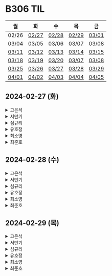 # B306 TIL

|월|화|수|목|금|
|:--:|:--:|:--:|:--:|:--:|
|02/26|[02/27](#2024-02-27-화)|[02/28](#2024-02-28-수)|[02/29](#2024-02-29-목)|[03/01](#2024-03-01-금)|
|[03/04](#2024-03-04-월)|[03/05](#2024-03-05-화)|[03/06](#2024-03-06-수)|[03/07](#2024-03-07-목)|[03/08](#2024-03-08-금)|
|[03/11](#2024-03-11-월)|[03/12](#2024-03-12-화)|[03/13](#2024-03-13-수)|[03/14](#2024-03-14-목)|[03/15](#2024-03-15-금)|
|[03/18](#2024-03-18-월)|[03/19](#2024-03-05-화)|[03/20](#2024-03-20-수)|[03/07](#2024-03-21-목)|[03/08](#2024-03-22-금)|
|[03/25](#2024-03-25-월)|[03/26](#2024-03-26-화)|[03/27](#2024-03-27-수)|[03/28](#2024-03-28-목)|[03/29](#2024-03-29-금)|
|[04/01](#2024-04-01-월)|[04/02](#2024-04-02-화)|[04/03](#2024-04-03-수)|[04/04](#2024-04-04-목)|[04/05](#2024-04-05-금)|





## 2024-02-27 (화)
<details>
<summary>고은석</summary>


**한 일**

* 특화 프로젝트 주제 선정 회의
* k8s 관련 학습
* Git 관련 학습

**배운 것**
* k8s
  - 쿠버네티스의 장점
    + 컨테이너화된 어플리케이션 배포 : 컨테이너로 패키징된 어플리케이션을 여러 대의 컴퓨터 또는 클라우드 인프라에 쉽게 배포 가능
    + 자동 스케일링(auto scaling) : 어플리케이션의 부하에 따라 자동으로 서버를 늘리거나 줄일 수 있어 트래픽 증가에 대처가 용이
    + 고가용성(high availability) : 어플리케이션을 여러 서버에 복제하여 하나의 서버에 장애가 발생해도 시스템이 계속 동작 가능
    + 자동 복구(self-healing) : 어플리케이션에 문제 또는 장애가 발생하면 자동으로 복구하거나 롤백이 가능해 시스템 신뢰성 향상
    + 선언적 구성(declarative model) : YAML 또는 JSON 파일을 사용해 어플리케이션이 원하는 상태를 정의하고 그 상태를 유지함

* Git
  - Submodule
    + git 저장소 안에 다른 저장소가 들어가 있는 개념
    + 상위 저장소에서 서브 모듈을 SHA 값, 하나의 바이너리처럼 취급하기 때문에 병합에 있어 복잡
    + 저장소가 병합되는 것이 아닌 최신 커밋의 내용으로 교체된다. 직접 submodule을 업데이트한 뒤 병합 후 push해야 한다.
    + .gitmodules 파일을 통해 메인 프로젝트에서 sub 프로젝트를 관리.
  - Subtree
    + 여러 저장소를 통합하는 개념
    + submodule과는 달리 상위 저장소에 파일을 직접 추가하고 트래킹한다. subtree의 변경사항도 상위 저장소에 기록된다.
    + subtree의 원격 저장소와 subtree를 추가한 저장소의 소스가 달라도 *'subtree merge'* 를 활용하여 양쪽의 변경사항을 모두 반영할 수 있다.
    + subtree는 메인 프로젝트에서 서브 프로젝트를 바로 수정하고 push 할 수 있다는 장점이 존재, 물론 자유도가 높기 때문에 개발 시 주의가 필요!


**더 공부해야 할 내용**

* local에서 쿠버네티스(microk8s)를 통해 클러스터 구성 실습
* 좀 더 편한 devops를 위한, 특화 프로젝트에 어울리는 git repository 구조 생각해보기

</details>



<details>
<summary>서만기</summary>

**한 일**

* 특화프로젝트 주제선정을 위해 아이디어 제시
  - 보드게임 추천 서비스
  - 가계부 다이어리 서비스
  <br>
* TypeScript 강의 시청
  - [TypeScript 기본기](https://www.codeit.kr/topics/typescript-basic)

**배운 것**

* TIL 작성요령
  - TIL은 Today I Learnd의 줄임말.
  - TIL으로 성장 기록 또는 정보기록으로 쓰일 수 있음.
  - 글쓰기또는 사진, 영상, 녹음 등 여러가지로 쓸 수 있음.
  - 꾸준함이 담긴 포트폴리오가 될 수 있으니 노력하는 것이 좋다고 판단.
* 타입스크립트
  - 자바스크립트와 타입스크립트의 차이점
    - 자바스크립트는 컴파일언어(소스 코드를 기계어로 바꿔 놓고 실행하는 언어)가 아닌
      인터프리터 언어(소스 코드를 한 줄씩 읽어서 실행하는 언어)이다.
    - 자바스크립트는 동적 타이핑 언어이다.
        - 변수의 자료형을 자유롭게 바꿔서 사용 가능
        - 장점 - 개발자가 마음대로 편하게 변수를 쓸 수 있음
        - 단점 - 실수하기 쉽고, 실수를 발견하기 어려움
    - 타입스크립트는 정적 타이핑을 지원한다.
    - 타입스크립트는 실제로 배포하기 전에 타입 체크를 한다.
  - [strict mode](https://developer.mozilla.org/ko/docs/Web/JavaScript/Reference/Strict_mode)


**~~아직 잘 모르는 것~~**

**느낀 점**

* 빅데이터기반 추천 서비스라는 도메인으로 주제를 선정할 때의 주의점
  - 추천이라는 한정적인 생각으로만 아이디어를 생각하는 것 때문에 좋은 주제가 나오지 않을 수 있음.
  - 아이디어를 낼 때 무작정 뱉는 것 보다 구체적으로 생각하는 것이 좋을 것 같음.
  - 기존에 있던 프로젝트라도 조그만 옵션을 추가했을때 개발할 가치가 느껴진다면 의미있는 프로젝트가 될 수 있음.
  - 생각한 아이디어가 이미 만들어진 프로젝트라도 추가적으로 디벨롭한다고 생각하는 것이 좋을 것 같음.

</details>



<details>
<summary>심규리</summary>

**한 일**

* 특화 프로젝트 주제 선정 회의
  - IT/CS 관련 기사 추천 서비스
  - 개인 맞춤형 기사 추천
  - 마이페이지 스크랩 기사 모아보기 / 형광펜 기능
* 사회 초년생을 위한 중고차 추천 서비스
* 가구 추천 및 인테리어 추천 서비스
* **JPA 공부 시작하기**

**학습 내용**

* JPA란?
  - JPA는 자바 진영에서 ORM(Object-Relational Mapping) 기술 표준으로 사용되는 인터페이스의 모음을 말한다. 즉, 실제적으로 구현된 것이 아닌, 구현된 클래스와 매핑을 해주기 위해 사용되는 프레임워크이다.

* ORM이란?
  - ORM(Object-Relational Mapping)
  - 객체 지향 프로그래밍 언어를 사용하여 호환되지 않는 유형의 시스템 간에 데이터를 변환하는 프로그래밍 기술을 말한다. 쉽게 말해, ORM은 데이터베이스의 테이블을 프로그래밍 언어에서 사용하는 객체(또는 클래스)로 매핑(연결)하여, 개발자가 보다 객체 지향적인 방식으로 데이터베이스를 조작할 수 있게 도와주는 기술을 의미하는 것이다.
  - 예를 들어, DB에 “USER”테이블이 있다고 했을때, ORM을 사용하지 않는 전통적인 방식에서는 SQL 쿼리를 작성하여 데이터를 조회, 추가, 수정, 삭제해야한다. 그러나, ORM을 사용하면, “USER”테이블을 하나의 클래스로 매핑하고, 이 클래스의 객체를 생성, 조회, 수정 하는 방식으로 DB를 조작할 수 있다.  이렇게 하면 SQL 쿼리를 직접 작성하지 않아도 되기 때문에, 개발자는 비즈니스 로직에 더 집중할 수 있고, 코드의 가독성과 유지보수성이 향상된다.
  - ORM의 장점
    - **개발 효율성**: 데이터베이스 작업을 위한 코드 작성이 간소화되어 개발 시간이 단축됨
    - **유지보수성**: 데이터베이스 구조가 변경되어도 ORM을 사용하는 코드 부분만 수정하면 되므로 유지보수가 용이함
    - **객체 지향적 접근**: 데이터베이스를 객체로 다루기 때문에, 객체 지향 프로그래밍의 장점을 데이터 관리에도 적용할 수 있음
  - ORM의 단점
    - **성능 문제**: ORM을 사용하면 성능이 저하될 수도 있음 (ORM이 생성하는 SQL 쿼리가 최적화되지 않은 경우에 발생할 수 있음)
    - **복잡한 쿼리의 어려움**: 매우 복잡한 쿼리를 ORM으로 표현하려 할 때, 코드가 더 복잡해질 수 있음


**아직 모르는 것**

- ORM의 단점 중, 복잡한 쿼리를 표현하기 어렵다는 점이 있었는데, 이를 보완할 수 있는 방법은 어떤 것이 있을까

</details>



<details>

<summary>유호정</summary>

**한 일**

* 주제 선정 회의
* 팀미팅
* JPA 학습
    - SQL 중심적인 개발의 문제점 및 JPA
    - H2 데이터베이스
    - 데이터베이스 방언

**배운 것**  

* SQL 중심적인 개발의 문제점
    - SQL에 의존적인 개발
    - 패러다임의 불일치
    - 객체답게 모델링 할수록 매핑 작업만 늘어남
* JPA
    - Java Persistence API
    - 자바 진영의 ORM 기술 표준
    - ORM : Object-relational mapping(객체 관계 매핑)
    - SQL 중심적인 개발이 아닌 객체 중심으로 개발
    - 좋은 생산성 및 유지보수
    - 패러다임의 불일치 해결
    - 데이터 접근 추상화와 벤더 독립성
* H2 데이터베이스
    - 용량이 가벼움
    - 웹용 쿼리를 제공
    - MySQL, Oracle 데이터베이스 시뮬레이션
    - 시퀀스, AUTO INCREMENT 기능
* 데이터베이스 방언
    - JPA는 특정 데이터베이스에 종속 되지 않음
    - 각각의 데이터베이스가 제공하는 SQL 문법과 함수는 조금씩 다름 • 가변 문자 MySQL은 VARCHAR, Oracle은 VARCHAR2 • 문자열을 자르는 함수: SQL 표준은 SUBSTRING(), Oracle은 SUBSTR() • 페이징: MySQL은 LIMIT , Oracle은 ROWNUM
방언 : SQL 표준을 지키지 않는 특정 데이터베이스만의 고유한 기능
* Hibernate 데이터베이스 방언 종류
    - H2 : org.hibernate.dialect.H2Dialect
    - Oracle 10g : org.hibernate.dialect.Oracle10gDialect
    - MySQL : org.hibernate.dialect.MySQL5InnoDBDialect

**아직 잘 모르는 것**  

* 데이터베이스 접근정보 넣는 property에 name의 시작 부분이 javaX 와 hibernate 두가지로 나누어 지는데 이 둘의 차이점은 뭘까?

</details>



<details>
<summary>최소영</summary>

* 백준 1043번 - 거짓말 문제풀이

* 각 파티별로 참석하는 인원들의 번호를 ArrayList<>배열에 담았고, 거짓말을 할 수 없는 인원들의 번호를 queue를 이용해 담음. 큐에서 원소들을 하나씩 쳐내가며 큐가 빌 때가지를 반복  횟수로 만들기 위함.
* 처음에는 각 파티별 참여 인원을 2차원 배열에 담았으나, 확인 도중에 참여 인원중 누군가가 거짓말을 할 수 없는 그룹(큐에 담긴 인원들)에 속해있다는 것을 알게 될 경우 반복을 다시 돌리기 불편해진다는 문제 때문에 ArrayList를 사용함.
* ArrayList의 contains메서드를 사용해 먼저 해당 ArrayList 내에 거짓말을 할 수 없는 그룹에 속해있는지부터 파악한 뒤 만약 있다면 거짓말 가능 불가 횟수를 하나 증가, 해당 인원들을 큐에 추가해준다(큐에 없는 원소만을 추가해줌). 
* 원래는 해당 파티에서 거짓말을 할 수 있는지 없는지 여부를 확인할 boolean 1차원 배열을 이용하려고 했으나 그럴 필요가 없었다. 해당 파티에서 거짓말 할 수 없다고 판단될때마다의 횟수를 세어주고, 총 파티의 수에서 그 횟수를 뺀 만큼을 답으로 삼았다..




</details>



<details>
<summary>최준호</summary>

**한 일**

* 주제 선정 회의
* 역할 논의
* TypeScript 학습
    - TypeScript + react 프로젝트

**배운 것**

* TypeScript를 쓰는이유
    - 타입 안정성 및 강력한 타입 시스템: TypeScript는 정적 타입을 지원하여 개발자가 변수, 함수 및 객체 등을 명시적으로 타입을 지정할 수 있다. 이는 코드에서 발생할 수 있는 많은 오류를 런타임이 아닌 개발 단계에서 미리 찾을 수 있게 해준다.
    - 코드 가독성 향상: 명시적인 타입 선언은 코드의 가독성을 향상시키며, 코드를 이해하고 유지보수하기 쉽게 만든다. 특히 큰 규모의 프로젝트에서는 이러한 가독성이 매우 중요하다.
    - 강력한 개발 도구 지원: TypeScript는 강력한 개발 도구를 제공한다. 대표적으로 자동 완성, 리팩토링, 디버깅 등을 지원하여 개발 생산성을 향상시킨다.
    - 효율적인 협업: 정적 타입은 코드의 의도를 더 명확하게 전달하므로 팀 프로젝트에서 협업이 더 원활해진다. 개발자 간의 의사 소통이 강화되고, 코드 변경에 따른 부작용을 사전에 방지할 수 있다.
    - JavaScript와의 호환성: TypeScript는 JavaScript의 상위 집합으로, 기존의 JavaScript 코드를 그대로 사용하면서도 점진적으로 타입을 도입할 수 있다. 이는 기존 프로젝트에서의 적용이나 JavaScript 생태계와의 호환성을 강화해준다.
    - 풍부한 에코시스템: TypeScript는 Microsoft에서 지원하고 있으며, 많은 개발자 및 기업들이 사용하고 있다. 이로 인해 다양한 라이브러리, 프레임워크, 도구 등이 TypeScript를 기반으로 개발되어 있어 풍부한 에코시스템을 지원받을 수 있다.
    - 선진적인 ECMAScript 기능 사용: TypeScript는 ECMAScript 표준을 기반으로 하며, 최신 JavaScript 기능을 먼저 사용할 수 있는 장점이 있다. 이를 통해 개발자는 최신 언어 기능을 더 빠르게 채택할 수 있다.

**아직 잘 모르는 것**

* 리액트에서의 타입스크립트로 프로젝트를 진행하는법이 자바스크립트 만큼 매끄럽지않다.

</details>





## 2024-02-28 (수)

<details>
<summary>고은석</summary>

**한 일**

* 특화 프로젝트 주제 선정
* Git Repository 구조 설계


**배운 것**

* 리뷰 같은 데이터는 다른 주제에 관련된 리뷰 데이터를 가져와서 가공한 후 사용해도 괜찮다.
* 너무 추천이라는 방향에서 생각하지 말고 큰 줄기를 정한 후 추천 기능을 넣는 방향으로 생각해보자
* git submodule
  - submodule은 CBD (component-based development)에 적합한 모델이며, 메인 저장소는 다른 컴포넌트들에 의존적이다.
  - submodule은 실제 저장소의 파일들을 가지는 것이 아니라 링크로 연결된 것이다.
  - submodule은 저장소를 여러개의 저장소로 나눌때 사용한다. 만약 서브모듈에서 변경을 한다면 서브 모듈 안에서 커밋/푸쉬를 한 후에 메인 저장소에서 한번 더 커밋/푸쉬를 해야한다.
* git subtree
  - subtree는 SBD (system-based development)에 더욱 가까우며, 모든 저장소는 모든 저장소의 파일들을 포함하고 있어 각 부분을 수정 가능하다.
  - subtree는 실제 저장소를 복사한 것이다. subtree를 사용하면 다른 저장소를 하나의 저장소로 히스토리와 함께 통합할 수 있다. 통합하게 되면 저장소의 크기는 커지지만 코드와 히스토리를 재사용하기에는 더욱 좋다.


</details>




<details>
<summary>서만기</summary>

### 한 일
- 특화프로젝트 주제선정을 위해 아이디어 제시
  - 뮤지컬, 연극 등 공연 전시 추천 서비스
  - **기획의도** : 현재 뮤지컬, 연극, 뮤직페스티발 등 여러 공연들에 대한 추천은 아직 보지 못한 듯 하다.
  - 좋아하는 뮤지션이나 배우를 골라두면 그 사람의 **공연정보를 추천**(찾아보면 무조건 있을 듯)해주거나 그 사람의 역대 필모그래피(네이버필모그래피 크롤링) 등을 볼 수 있다
  - 공연마다 **장르, 가격대, 위치, 상세정보**를 함께 확인 할 수 있고.
  - 재미있었던 공연의 **평점**을 남기고 **내가 본 공연을 담아두고** 느낀점을 기록할 수 있다.
  - **나의 평점과 비슷한 사람이 본 다른작품**도 추천해주면 좋을 듯 하다.
  - 현재 인기있는 공연정보도 보여주면 좋을 듯 하다.
  - 부가기능으로 표를 살 수 있도록 링크로 옮겨주거나 **남은 자리를 보여줌.**

---

### 배운 것
- [Gold IV] 알파벳 - 1987
- 메모리: 13948 KB, 시간: 1336 ms
- 코드
  ```java
  import java.util.Scanner;
  
  public class Main {
  
  	static int N, M, ans = 0; // 행, 열, 정답
  	static int[][] arr;
  	static boolean[] visited = new boolean[26]; // 알파벳개수만큼 방문체크 배열
  	static int[] drow = { -1, 1, 0, 0 }; // 상하좌우 이동 
  	static int[] dcol = { 0, 0, -1, 1 }; 
  
  	public static void main(String[] args) {
  
  		Scanner sc = new Scanner(System.in);
  
  		N = sc.nextInt();
  		M = sc.nextInt();
  		arr = new int[N][M];
  
  		for (int i = 0; i < N; i++) {
  			String str = sc.next();
  			for (int j = 0; j < M; j++)
  				arr[i][j] = str.charAt(j) - 'A'; // 알파벳을 숫자로 변환하여 배열에 저장
  		}
  
  		alpabet(0, 0, 0); //무조건 0,0에서 시작해서 이렇게 적으면 됨.
  
  		if (N == 1 && M == 1) {
  			System.out.println(1);
  		} else {			
  			System.out.println(ans);
  		}
  		sc.close();
  	}
  
  	public static void alpabet(int i, int j, int count) {
  		if (visited[arr[i][j]]) { // 이미 방문한 알파벳을 만난 경우.
  			if (ans < count) ans = count; // 더 긴 길이이면 정답 갱신해줌.
  			return;
  		} else {
  			for (int d = 0; d < 4; d++) {
  				int x = i + drow[d];
  				int y = j + dcol[d];
  
  				if (x >= 0 && y >= 0 && x < N && y < M) { // 엘스문이라서 범위내에 있는 것만 확인하면 됨.
  					visited[arr[i][j]] = true; // 현재 알파벳 방문체크 
  					alpabet(x, y, count + 1); // 카운트한칸 늘리고 재귀탐.
  					visited[arr[i][j]] = false; // 백트래킹 
  				}
  			}
  		}
  	}
  }

---


</details>


<details>
<summary>심규리</summary>

**한 일**
* 아이디어 회의
  - 가계부 일기장
    1. 우리가 아는 일반적인 가계부 기능
    2. 소비 항목을 보면 그 날 뭘 했는지 알 수 있으니까 일기를 쓰기 쉽다.
    3. 꼭 당일에 일기를 쓰지 않아도 소비 내역을 확인해보면 그날의 기억을 떠올리기 쉬워져 며칠 후에도 생생한 일기 기록 가능
    4. 가계부를 달력으로 표시 - 밑의 사진처럼 매일매일의 기분? 특이한 느낀점을 아이콘으로 표현. 아이콘 밑에 그날의 소비, 소득 숫자로 기록해서 달력으로 표현하면 가계부 느낌이 나지 않을까?
    
    5. 개인 소비 패턴에 맞는 카드나 통장 적금? 아무거나 금융 관련 상품 추천
  - 단체 가계부
    1. 한 모임에 해당하는 인원들이 공동으로 작성하는 가계부
    2. 여행이나 간단 만남 예상 지출액 정해두고 해당액 넘어가면 알람 울리게
    3. 친구의 생일이 다가왔을 때, 다같이 선물 금액 마지노선 입력해두면 금액대에 맞는 선물 추천
* JPA 학습

**배운 것**
1. 데이터 표현 방식의 차이
    - **객체**: 객체 지향 프로그래밍에서 객체는 데이터(속성)와 그 데이터를 처리하는 방법(메소드)을 캡슐화합니다. 객체들은 서로 메시지를 주고받으며 상호작용하고, 복잡한 데이터 구조와 상속, 다형성 같은 개념을 사용하여 실제 세계의 엔티티를 모델링합니다.
    - **관계형 데이터베이스**: 관계형 데이터베이스는 데이터를 테이블로 조직화합니다. 각 테이블은 열(속성)과 행(데이터 레코드)으로 구성되며, 테이블 간의 관계는 외래 키를 통해 표현됩니다. 이러한 구조는 데이터의 정규화, 쿼리 최적화, ACID(Atomicity, Consistency, Isolation, Durability) 속성을 지원하는 등의 장점을 가지고 있습니다.
2. 상속과 다형성
    - **객체**: 객체 지향 프로그래밍은 클래스 간의 상속을 통해 코드 재사용성을 높이고, 다형성을 통해 서로 다른 클래스의 객체가 동일한 인터페이스를 공유할 수 있게 합니다.
    - **관계형 데이터베이스**: 관계형 데이터베이스는 상속이나 다형성을 직접적으로 지원하지 않습니다. 이러한 개념을 데이터베이스에 모델링하기 위해서는 추가적인 테이블 설계나 외래 키 관계를 복잡하게 구성해야 합니다.
3. 데이터 접근 방식의 차이
    - **객체**: 객체 지향 언어에서는 객체의 메소드를 통해 데이터에 접근하고 조작합니다. 이는 데이터와 행위를 하나로 묶는 캡슐화 원칙에 따른 것입니다.
    - **관계형 데이터베이스**: 데이터는 SQL(Structured Query Language) 쿼리를 통해 접근하고 조작합니다. SQL은 선언적 언어로, 데이터를 어떻게 처리할지가 아닌, 어떤 데이터를 가져오거나 조작할지를 기술합니다.


</details>


<details>
<summary>유호정</summary>

**한 일**

* 주제 선정 회의
* JPA 학습
  - JPA 설정하기
  - JPA 구동방식

**배운 것**

* JPA 설정하기
  - persistence.xml : JPA 설정 파일
  - /META-INF/persistence.xml 위치
  - persistence-unit name으로 이름 지정
  - javax.persistence로 시작: JPA 표준 속성
  - hibernate로 시작: 하이버네이트 전용 속성
* JPA 구동방식
  - persistene.xml에서 설정정보 조회
  - EntityManagerFactory 생성
    - 어플리케이션은 단 하나의 EntityManagerFactory를 가지는데, 어플리케이션이 실행하면 생성하고 종료하면 소멸
  - EntityManager 생성 후 요청
    - 실제 DB 사용을 담당하는 EntityManager는 하나의 Thread(Transaction)가 생성될 때마다 EntityManagerFactory가 생성
    - JPA의 모든 데이터 변경은 트랜잭션 안에서 실행


</details>


<details>
<summary>최소영</summary>

**한 일**

* 주제 선정 회의

**배운 것**  

**spring security filter chain**
  - spring security 에서는 인증/인가에 대한 처리를 여러개의 필터를 연쇄적으로 실행
  - WebSecurityConfigurerAdapter를 구현한 설정 파일의 내용을 기반으로 해당 필터를 생성
  - 이때 실제 필터를 생성하는 클래스가 httpSecurity, 각 필터들은 WebSecurity에 전달되어
  filterChainProxy를 생성자의 인자로 전달 -> 각 설정 클래스별 필터 목록을 갖고있는 형식이 됨
  - 사용자의 요청이 들어오면 DelegatingFilterProxy가 가장먼저 요청을 받고 FilterChainProxy에 요청 위임.
    DelegatingFilterProxy는 서블릿 필터로, 위임을 할 때 springSecurityFilterChain bean을 먼저 찾게 됨.
    그것이 "FilterChainProxy", 여기서 체인으로 연결된 필터들이 수행 -> 넘김 -> 수행 -> 넘김 식으로 처리됨
    이때 실행되는 메서드가 "doFilter"

  * SecurityContextPersistenceFilter :
  내부적으로 HttpSessionSecurityContextRepository 클래스를 가짐.
  SecurityContextRepository에서 loadContext 메서드로 인증을 시도한 사용자가 이전에 세션에 저장한 이력이 있는지 확인함!

  * LogoutFilter :
  인증 객체를 만들어서 Authentication 객체를 만들어 아이디 패스워드를 저장하고,
  AuthenticationManager에게 인증처리를 맡김.
  AuthenticationManager가 실질적인 인증을 검증 단계를 총괄하는 클래스인 AuthenticationProvider에게 인증 처리를 위임하고,
  AuthenticationProvider는 UserDetailsService와 같은 서비스를 사용해서 인증을 검증!
  인증에 성공한 결과를 담은 인증객체(Authentication)를 생성한 다음에 SecurityContext에 저장
  인증 후 후속처리는 SessionManagementFilter가 가진 Register SessionInfo, SessionFixation,Concurrentsession을
  인증을 시도하는 당시 동시에 진행

  다른 필터들도 공부하며 차차 정리할 예정 
  * ConcurrentSessionFilter

  * RememberMeAuthenticationFilter

  * RememberMeAuthenticationFilter

  * AnonymousAuthenticationFilter

  * SessionManagementFilter 

  * ExceptionTranslationFilter 
  
</details>




<details>
<summary>최준호</summary>



**한 일**

주제 선정 회의

팀 내에서 프로젝트 주제에 대한 회의를 진행하여 최종 주제를 선정했습니다.
역할 논의

팀원 각자의 역할을 논의하여 프로젝트 진행에 필요한 역할을 분배했습니다.
리액트와 스타일 컴포넌트 학습

리액트에서 스타일 컴포넌트를 활용하는 방법에 대한 학습을 진행했습니다.
각 컴포넌트에 대한 스타일을 스타일 컴포넌트로 정의하고 적용하는 방법을 실습하였습니다.

**배운 것**

리액트와 스타일 컴포넌트 활용
컴포넌트 단위 스타일링:

스타일 컴포넌트를 활용하여 각 리액트 컴포넌트의 스타일을 모듈화하고 캡슐화했습니다.
재사용성 향상:

스타일 컴포넌트를 사용함으로써 각각의 컴포넌트 스타일을 독립적으로 관리하고 재사용성을 높였습니다.
가독성과 유지보수성 향상:

스타일과 컴포넌트가 하나로 관리되어 코드의 가독성과 유지보수성을 향상시켰습니다.

**아직 잘 모르는 것**

리액트에서의 스타일 컴포넌트로 프로젝트를 진행하는 법이 자바스크립트만큼 매끄럽지 않음:
리액트와 스타일 컴포넌트를 함께 사용하며 프로젝트를 진행하는 부분에서 아직 익숙하지 않은 부분이 있어, 추가적인 학습과 경험을 통해 이 부분을 극복해 나갈 계획입니다.



</details>


## 2024-02-29 (목)

<details>
<summary>고은석</summary>

**한 일**

- 주제 선정 회의
- 추천 알고리즘 학습

**배운 것**
- 컨텐츠 기반 추천 시스템 (Contents-based Recommend System) : 사용자가 과거에 좋아했던 아이템을 파악하고 그 아이템과 비슷한 아이템을 추천한다.
- 협업 필터링 추천 시스템 (Collaborative Filtering Recommend System) : 유사한 성향 또는 취향(관심사)을 갖는 다른 사용자가 좋아한 아이템을 현재 사용자에게 추천
  - Memory-based : 사용자가 아이템을 좋아하거나 평가했는지 또는 특정 사용자가 항목을 좋아하거나 평가했는지 여부와 같은 사용자 행동을 관찰한다. 전처리 없이 raw-data에 적용, 구현하기 쉽고 추천 결과를 설명하기 쉽다는 장점이 있다.
    - User-based : 사용자와 유사한 사용자가 '구매/좋아요' 했다는 사실을 기반으로 사용자에게 추천
    - Item-based :  "이 항목을 좋아한 사용자가 ###도 좋아했습니다" . 사용자는 마음을 바꿀 수 있기 때문에  User-based(사용자 기반)보다 더 안정적이며 새로운 사용자가 사이트를 방문한 경우, User-based보다 더 나은 방식이다.

</details>

<details>
<summary>서만기</summary>

### 한 일
- 특화프로젝트 주제선정을 위해 아이디어 회의
- 그동안 나온 아이디어를 모아서 하나로 추리는 과정을 진행.
- 추천 알고리즘 공부
---

### 배운 것
- 추천 시스템의 종류

**Contents-based Recommender System (컨텐츠 기반 추천시스템)**

- **사용자가 과거에 좋아했던 아이템**을 파악하고 그 아이템**과 비슷한 아이템을 추천**한다.
- 예시) '부산행'에 5점 평점을 준 사용자 → '명량' 보다는 '반도'를 더 좋아할 것이다.
- ① 사용자가 과거에 접한 아이템이면서 만족한 아이템 ② 사용자가 좋아했던 아이템 중 일부 또는 전체와 비슷한 아이템 선정 ③ 선정된 아이템을 유저에게 추천
- Content-based Recommender System

- Input : 사용자의 Item들에 대한 등급Output : 사용자의 등급 매기는 행위에 맞는 classifier를 생성

**Collaborative Filtering Recommemder System (협업필터링 추천시스템)**

- **유사한 성향 또는 취향(관심사)을 갖는 다른 사용자가 좋아한 아이템**을 현재 사용자에게 추**천**
- 예시) '부산행'에 5점 평점을 준 2명의 사용자 → 사용자 A가 과거 좋아했던 '반도'를 유저 B에게 추천
- ① 사용자 A와 사용자 B 모두 같은 아이템에 대해 비슷한 또는 같은 평가를 했다. ② 이때, 사용자 A는 다른 아이템에도 비슷한 호감을 나타냈다. ③ 따라서, 사용자 A, B의 성향을 비슷할 것이므로, 다른 아이템을 사용자 B에게 추천한다.
- Implicit Feeback이 적절
- Input : 아이템들에 대한 사용자들의 등급Output : 사용자와 비슷한 다른 사용자들을 판별, 그들의 아이템 등급
- Steps :① 사용자-아이템 평가 매트릭스 만들기 ② 사용자-사용자 유사성 메트릭스, 코사인 유사도 계산 ③ 유사한 사용자 탐색 ④ 후보자 생성(유사한 사용자가 접한 아이템들의 ranking을 살핌)⑤ 후보자 점수화(유사한 사용자가 가장 좋아하는 아이템부터 덜 좋아하는 책까지 순위 매김) ⑥ 후보 필터링 (이미 사용자가 접한 아이템은 제거)


</details>


<details>
<summary>심규리</summary>

**한 일**

- 주제 선정 회의
    - 제안내용 : 농산물 레시피 추천
    - 주요기능
        - 농산물 데일리 가격 정보 제공
        - 매일 저렴한 농산물을 활용한 데일리 레시피 추천
        - 농산물 검색 기능 -> 엘라스틱서치 활용(농산물 검색 시 해당 농산물로 만들 수 있는 레시피 추천)
        - 내가 이미 가지고 있는 농산물로 어떤 음식을 만들 수 있는지 레시피 추천
    - 장바구니 속 식재료 가격 예측 및 장보기 계획 기능 추가

- JPA 학습
    - JPA의 CRUD

**배운 것**

- CRUD
    - 저장 : jpa.persist(member)
    - 조회 : Member member = jpa.fine(memberId)
    - 수정 : member.setName(”변경할 이름”)
    - 삭제 : jpa.remove(member)
- JPA를 사용했을 때 장점
    - JPA와 패러다임의 불일치 모두 해결
      - - JPA와 상속
      - JPA와 연관 관계
      - JPA와 객체 그래프 탐색
      - JPA와 비교하기
    - JPA의 성능 최적화 기능(memberId)
      - 1차 캐시와 동일성 보장(같은 트랜잭션 안에서는 같은 엔티티를 반환함 - 약간의 조회 성능 향상)
      - 트랜잭션을 지원하는 쓰기 지연(트랜잭션을 커밋할 때까지 INSERT SQL을 모음, 한번에 전송)
      - 지연 로딩과 즉시 로딩  
        -  지연 로딩 : 객체가 실제 사용될 떄 로딩
        -  지연 로딩 : 객체가 실제 사용될 떄 로딩

**앞으로 공부할 것**
- 추천 알고리즘의 종류
  (추천 시스템의 구조와 종류, 동작 방식에 대해 공부할 예정)

</details>

<details>
<summary>유호정</summary>

**한 일**

- 주제 선정 회의
    - 제안내용 : 문학작품 (시, 소설, 수필 등) 추천
    - 주요기능
        - 가입할때 관심사 등록 해당 관심사와 비슷한 책과 문학작품(시, 소설, 수필 등) 추천
        - 해당 책 있는 근처 도서관이나 온라인 도서관, 온/오프라인 서점 등의 정보 제공
        - 해당 작품이 마음에 들었으면 좋아요,별점 등을 통해 마이페이지에 저장 → 해당 데이터를 바탕으로 조금더 세밀하게 추쳔할 수 있으면 좋을것 같다
        - 작품에 대한 감상평이나 이런거 나눠볼 수 있도록 리뷰작성도 넣기
    
    - 차별점을 위한 추가기능(다 구현하진 않아도 하나쯤 있으면 좋을 기능들)
        - 읽은 작품의 다음편을 써보거나 함께 다음 내용에 대한 이야기 나누어보기
        - 함께 작품 분석해보기
        - 읽은 작품의 일러스트 그려보기(내가 머리속으로 상상한 문학작품의 모습 표현)
- JPA 학습
    - JPQL

**배운 것**

- JPQL
    - 가장 단순한 조회 방법
    - EntityManager.find()
    - 객체 그래프 탐색(a.getB().getC())
    - JPA는 SQL을 추상화한 JPQL이라는 객체 지향 쿼리 언어 제공
    - SQL과 문법 유사, SELECT, FROM, WHERE, GROUP BY, HAVING, JOIN 지원
    - **JPQL은 엔티티 객체를 대상으로 쿼리**
    - **SQL은 데이터베이스 테이블을 대상으로 쿼리**
    - 테이블이 아닌 객체를 대상으로 검색하는 객체 지향 쿼리
    - SQL을 추상화해서 특정 데이터베이스 SQL에 의존하지 않음
    - JPQL을 한마디로 정의하면 객체 지향 SQL

</details>


<details>
<summary>최소영</summary>

**배운 것**

- Observer Pattern??
    - 옵저버 패턴(observer pattern)은 객체의 상태 변화를 관찰하는 관찰자들, 즉 옵저버들의 목록을 객체에 등록하여 상태 변화가 있을 때마다 메서드 등을 통해 객체가 직접 목록의 각 옵저버에게 통지하도록 하는 디자인 패턴이다. 주로 분산 이벤트 핸들링 시스템을 구현하는 데 사용됨. 발행/구독 모델로 알려져 있기도 하다.
    - 어떤 객체의 상태가 변할 때 그와 연관된 객체 들에게 알림을 보내는 디자인 패턴
    - 객체의 상태가 변화될 때 연관된 객체 들에게 알림을 보낼 수 있게 된다.
    - 사용 이점
      - 객체간의 결합도를 낮출 수 있고 시스템의 확장성과 유연성을 높일 수 있음
    - 어떻게 이용될까?
      - Event-driven System
      - MSA 아키텍처에서 서비스 간 결합도를 낮추기 위해서 사용가능한듯
      - 시스템 내부 비동기 처리
      - 리소스 상태 관리

</details>

<details>
<summary>최준호</summary>

**한 일**

- 주제 선정 회의
    - 제안내용 : 칵테일 추천 시스템
    - 주요기능
        - 가입할때 관심사 등록 해당 관심사와 비슷한 칵테일 추천
        - 그날의 기분, 날씨, 온도에 따라 칵테일 추천
    
    - 차별점을 위한 추가기능
        - 유성구 주변의 칵테일집 분석 및 제안
- TypeScript 학습
    - TypeScript

**배운 것**

- TypeScript
    - 기존에 있는 코드에 타입을 집어넣고 실행해보았다.

</details>
